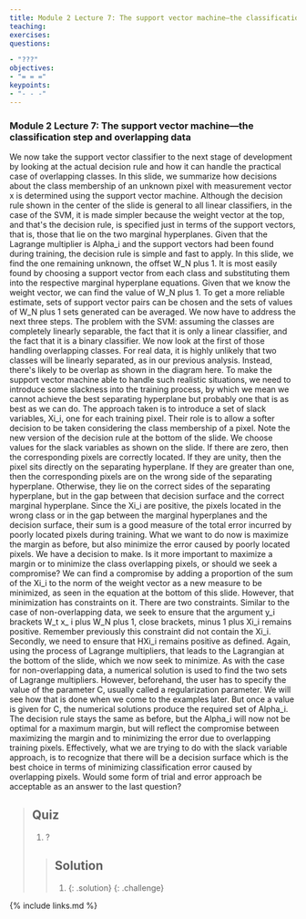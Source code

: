 ```yaml
---
title: Module 2 Lecture 7: The support vector machine—the classification step and overlapping data
teaching: 
exercises: 
questions:

- "???"
objectives:
- "= = ="
keypoints:
- "- - -"
---
```

### Module 2 Lecture 7: The support vector machine—the classification step and overlapping data

We now take the support vector classifier to the next stage of development by looking at the actual decision rule and how it can handle the practical case of overlapping classes. In this slide, we summarize how decisions about the class membership of an unknown pixel with measurement vector x is determined using the support vector machine. Although the decision rule shown in the center of the slide is general to all linear classifiers, in the case of the SVM, it is made simpler because the weight vector at the top, and that's the decision rule, is specified just in terms of the support vectors, that is, those that lie on the two marginal hyperplanes. Given that the Lagrange multiplier is Alpha_i and the support vectors had been found during training, the decision rule is simple and fast to apply. In this slide, we find the one remaining unknown, the offset W_N plus 1. It is most easily found by choosing a support vector from each class and substituting them into the respective marginal hyperplane equations. Given that we know the weight vector, we can find the value of W_N plus 1. To get a more reliable estimate, sets of support vector pairs can be chosen and the sets of values of W_N plus 1 sets generated can be averaged. We now have to address the next three steps. The problem with the SVM: assuming the classes are completely linearly separable, the fact that it is only a linear classifier, and the fact that it is a binary classifier. We now look at the first of those handling overlapping classes. For real data, it is highly unlikely that two classes will be linearly separated, as in our previous analysis. Instead, there's likely to be overlap as shown in the diagram here. To make the support vector machine able to handle such realistic situations, we need to introduce some slackness into the training process, by which we mean we cannot achieve the best separating hyperplane but probably one that is as best as we can do. The approach taken is to introduce a set of slack variables, Xi_i, one for each training pixel. Their role is to allow a softer decision to be taken considering the class membership of a pixel. Note the new version of the decision rule at the bottom of the slide. We choose values for the slack variables as shown on the slide. If there are zero, then the corresponding pixels are correctly located. If they are unity, then the pixel sits directly on the separating hyperplane. If they are greater than one, then the corresponding pixels are on the wrong side of the separating hyperplane. Otherwise, they lie on the correct sides of the separating hyperplane, but in the gap between that decision surface and the correct marginal hyperplane. Since the Xi_i are positive, the pixels located in the wrong class or in the gap between the marginal hyperplanes and the decision surface, their sum is a good measure of the total error incurred by poorly located pixels during training. What we want to do now is maximize the margin as before, but also minimize the error caused by poorly located pixels. We have a decision to make. Is it more important to maximize a margin or to minimize the class overlapping pixels, or should we seek a compromise? We can find a compromise by adding a proportion of the sum of the Xi_i to the norm of the weight vector as a new measure to be minimized, as seen in the equation at the bottom of this slide. However, that minimization has constraints on it. There are two constraints. Similar to the case of non-overlapping data, we seek to ensure that the argument y_i brackets W_t x_ i plus W_N plus 1, close brackets, minus 1 plus Xi_i remains positive. Remember previously this constraint did not contain the Xi_i. Secondly, we need to ensure that HXi_i remains positive as defined. Again, using the process of Lagrange multipliers, that leads to the Lagrangian at the bottom of the slide, which we now seek to minimize. As with the case for non-overlapping data, a numerical solution is used to find the two sets of Lagrange multipliers. However, beforehand, the user has to specify the value of the parameter C, usually called a regularization parameter. We will see how that is done when we come to the examples later. But once a value is given for C, the numerical solutions produce the required set of Alpha_i. The decision rule stays the same as before, but the Alpha_i will now not be optimal for a maximum margin, but will reflect the compromise between maximizing the margin and to minimizing the error due to overlapping training pixels. Effectively, what we are trying to do with the slack variable approach, is to recognize that there will be a decision surface which is the best choice in terms of minimizing classification error caused by overlapping pixels. Would some form of trial and error approach be acceptable as an answer to the last question? 

> ## Quiz
>
> 1. ?
>
> > ## Solution
> >
> > 1. 
> >    {: .solution}
> >    {: .challenge}

{% include links.md %}